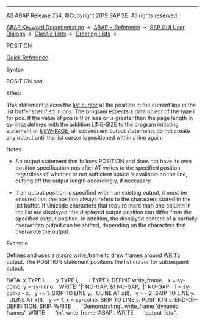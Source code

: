   

* * *

AS ABAP Release 754, ©Copyright 2019 SAP SE. All rights reserved.

[ABAP Keyword Documentation](javascript:call_link\('abenabap.htm'\)) →  [ABAP − Reference](javascript:call_link\('abenabap_reference.htm'\)) →  [SAP GUI User Dialogs](javascript:call_link\('abenabap_screens.htm'\)) →  [Classic Lists](javascript:call_link\('abenabap_dynpro_list.htm'\)) →  [Creating Lists](javascript:call_link\('abenabap_lists.htm'\)) → 

POSITION

[Quick Reference](javascript:call_link\('abapposition_shortref.htm'\))

Syntax

POSITION pos.

Effect

This statement places the [list cursor](javascript:call_link\('abenlist_cursor_glosry.htm'\) "Glossary Entry") at the position in the current line in the list buffer specified in pos. The program expects a data object of the type i for pos. If the value of pos is 0 or less or is greater than the page length in sy-linsz defined with the addition [LINE-SIZE](javascript:call_link\('abapnew-page_options.htm'\)) to the program initiating statement or [NEW-PAGE](javascript:call_link\('abapnew-page.htm'\)), all subsequent output statements do not create any output until the list cursor is positioned within a line again.

Notes

-   An output statement that follows POSITION and does not have its own position specification pos after AT writes to the specified position regardless of whether or not sufficient space is available on the line, cutting off the output length accordingly, if necessary.
    
-   If an output position is specified within an existing output, it must be ensured that the position always refers to the characters stored in the list buffer. If Unicode characters that require more than one column in the list are displayed, the displayed output position can differ from the specified output position. In addition, the displayed content of a partially overwritten output can be shifted, depending on the characters that overwrote the output.
    

Example

Defines and uses a [macro](javascript:call_link\('abenmacro_glosry.htm'\) "Glossary Entry") write\_frame to draw frames around [WRITE](javascript:call_link\('abapwrite-.htm'\)) output. The POSITION statement positions the list cursor for subsequent output.

DATA: x TYPE i,
      y TYPE i,
      l TYPE i.
DEFINE write\_frame.
  x = sy-colno. y = sy-linno.
  WRITE: '|' NO-GAP, &1 NO-GAP, '|' NO-GAP.
  l = sy-colno - x.
  y -= 1. SKIP TO LINE y.
  ULINE AT x(l).
  y += 2. SKIP TO LINE y.
  ULINE AT x(l).
  y -= 1. x = sy-colno. SKIP TO LINE y. POSITION x.
END-OF-DEFINITION.
SKIP.
WRITE       'Demonstrating'.
write\_frame 'dynamic frames'.
WRITE       'in'.
write\_frame 'ABAP'.
WRITE       'output lists.'.